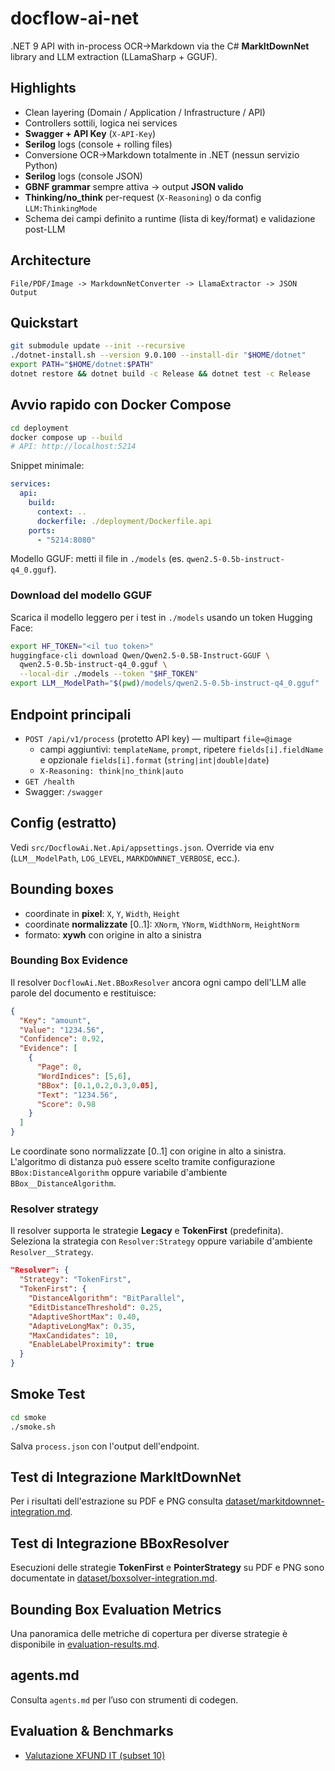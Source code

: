 # docflow-ai-net

.NET 9 API with in-process OCR→Markdown via the C# **MarkItDownNet** library and LLM extraction (LLamaSharp + GGUF).

## Highlights
- Clean layering (Domain / Application / Infrastructure / API)
- Controllers sottili, logica nei services
- **Swagger + API Key** (`X-API-Key`)
- **Serilog** logs (console + rolling files)
- Conversione OCR→Markdown totalmente in .NET (nessun servizio Python)
- **Serilog** logs (console JSON)
- **GBNF grammar** sempre attiva → output **JSON valido**
- **Thinking/no_think** per-request (`X-Reasoning`) o da config `LLM:ThinkingMode`
- Schema dei campi definito a runtime (lista di key/format) e validazione post-LLM
 
## Architecture
```
File/PDF/Image -> MarkdownNetConverter -> LlamaExtractor -> JSON Output
```

## Quickstart
```bash
git submodule update --init --recursive
./dotnet-install.sh --version 9.0.100 --install-dir "$HOME/dotnet"
export PATH="$HOME/dotnet:$PATH"
dotnet restore && dotnet build -c Release && dotnet test -c Release
```

## Avvio rapido con Docker Compose
```bash
cd deployment
docker compose up --build
# API: http://localhost:5214
```
Snippet minimale:
```yaml
services:
  api:
    build:
      context: ..
      dockerfile: ./deployment/Dockerfile.api
    ports:
      - "5214:8080"
```
Modello GGUF: metti il file in `./models` (es. `qwen2.5-0.5b-instruct-q4_0.gguf`).

### Download del modello GGUF
Scarica il modello leggero per i test in `./models` usando un token Hugging Face:
```bash
export HF_TOKEN="<il tuo token>"
huggingface-cli download Qwen/Qwen2.5-0.5B-Instruct-GGUF \
  qwen2.5-0.5b-instruct-q4_0.gguf \
  --local-dir ./models --token "$HF_TOKEN"
export LLM__ModelPath="$(pwd)/models/qwen2.5-0.5b-instruct-q4_0.gguf"
```

## Endpoint principali
- `POST /api/v1/process` (protetto API key) — multipart `file=@image`
  - campi aggiuntivi: `templateName`, `prompt`, ripetere `fields[i].fieldName` e opzionale `fields[i].format` (`string|int|double|date`)
  - `X-Reasoning: think|no_think|auto`
- `GET /health`
- Swagger: `/swagger`

## Config (estratto)
Vedi `src/DocflowAi.Net.Api/appsettings.json`. Override via env (`LLM__ModelPath`, `LOG_LEVEL`, `MARKDOWNNET_VERBOSE`, ecc.).

## Bounding boxes
- coordinate in **pixel**: `X`, `Y`, `Width`, `Height`
- coordinate **normalizzate** \[0..1]: `XNorm`, `YNorm`, `WidthNorm`, `HeightNorm`
- formato: **xywh** con origine in alto a sinistra

### Bounding Box Evidence
Il resolver `DocflowAi.Net.BBoxResolver` ancora ogni campo dell'LLM alle parole del documento e restituisce:

```json
{
  "Key": "amount",
  "Value": "1234.56",
  "Confidence": 0.92,
  "Evidence": [
    {
      "Page": 0,
      "WordIndices": [5,6],
      "BBox": [0.1,0.2,0.3,0.05],
      "Text": "1234.56",
      "Score": 0.98
    }
  ]
}
```

Le coordinate sono normalizzate [0..1] con origine in alto a sinistra. L'algoritmo di distanza può essere scelto tramite configurazione `BBox:DistanceAlgorithm` oppure variabile d'ambiente `BBox__DistanceAlgorithm`.

### Resolver strategy
Il resolver supporta le strategie **Legacy** e **TokenFirst** (predefinita). Seleziona la strategia con `Resolver:Strategy` oppure variabile d'ambiente `Resolver__Strategy`.

```json
"Resolver": {
  "Strategy": "TokenFirst",
  "TokenFirst": {
    "DistanceAlgorithm": "BitParallel",
    "EditDistanceThreshold": 0.25,
    "AdaptiveShortMax": 0.40,
    "AdaptiveLongMax": 0.35,
    "MaxCandidates": 10,
    "EnableLabelProximity": true
  }
}
```

## Smoke Test
```bash
cd smoke
./smoke.sh
```
Salva `process.json` con l'output dell'endpoint.

## Test di Integrazione MarkItDownNet
Per i risultati dell'estrazione su PDF e PNG consulta [dataset/markitdownnet-integration.md](dataset/markitdownnet-integration.md).

## Test di Integrazione BBoxResolver
Esecuzioni delle strategie **TokenFirst** e **PointerStrategy** su PDF e PNG sono documentate in [dataset/boxsolver-integration.md](dataset/boxsolver-integration.md).

## Bounding Box Evaluation Metrics
Una panoramica delle metriche di copertura per diverse strategie è disponibile in [evaluation-results.md](evaluation-results.md).

## agents.md
Consulta `agents.md` per l’uso con strumenti di codegen.

## Evaluation & Benchmarks
- [Valutazione XFUND IT (subset 10)](docs/XFUND_IT_Eval.md)
